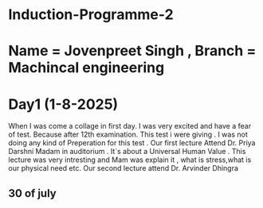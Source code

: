 # Induction-Programme-2
# Name = Jovenpreet Singh , Branch = Machincal engineering 
# Day1 (1-8-2025)
When I was come a collage in first day. I was very excited and have a fear of test. Because after 12th examination. This test i were giving . I was not doing any kind of Preperation for this test . 
Our first lecture Attend Dr. Priya Darshni Madam in auditorium . It`s about a Universal Human Value . This lecture was very intresting and  Mam was explain it , what is stress,what is our physical need etc.
Our second lecture attend Dr. Arvinder Dhingra

## 30 of july
